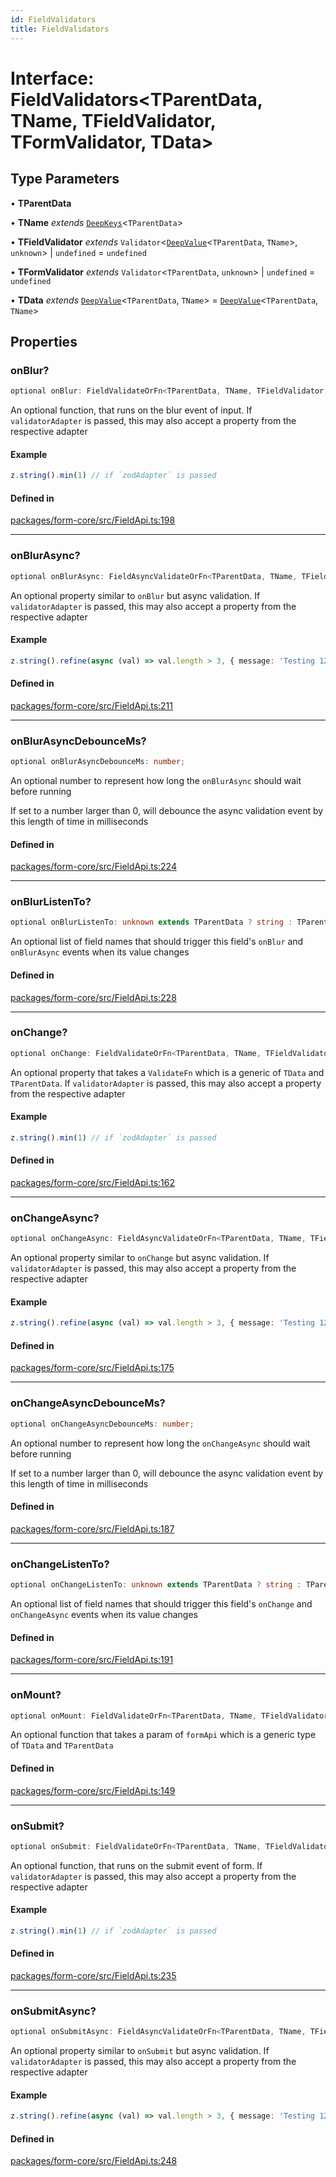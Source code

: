 ```yaml
---
id: FieldValidators
title: FieldValidators
---
```


# Interface: FieldValidators\<TParentData, TName, TFieldValidator, TFormValidator, TData\>

## Type Parameters

• **TParentData**

• **TName** *extends* [`DeepKeys`](../type-aliases/deepkeys.md)\<`TParentData`\>

• **TFieldValidator** *extends* `Validator`\<[`DeepValue`](../type-aliases/deepvalue.md)\<`TParentData`, `TName`\>, `unknown`\> \| `undefined` = `undefined`

• **TFormValidator** *extends* `Validator`\<`TParentData`, `unknown`\> \| `undefined` = `undefined`

• **TData** *extends* [`DeepValue`](../type-aliases/deepvalue.md)\<`TParentData`, `TName`\> = [`DeepValue`](../type-aliases/deepvalue.md)\<`TParentData`, `TName`\>

## Properties

### onBlur?

```ts
optional onBlur: FieldValidateOrFn<TParentData, TName, TFieldValidator, TFormValidator, TData>;
```

An optional function, that runs on the blur event of input.
If `validatorAdapter` is passed, this may also accept a property from the respective adapter

#### Example

```ts
z.string().min(1) // if `zodAdapter` is passed
```

#### Defined in

[packages/form-core/src/FieldApi.ts:198](https://github.com/TanStack/form/blob/03de1e83ad6580cff66ab58566f3003d93d4e34d/packages/form-core/src/FieldApi.ts#L198)

***

### onBlurAsync?

```ts
optional onBlurAsync: FieldAsyncValidateOrFn<TParentData, TName, TFieldValidator, TFormValidator, TData>;
```

An optional property similar to `onBlur` but async validation. If `validatorAdapter`
is passed, this may also accept a property from the respective adapter

#### Example

```ts
z.string().refine(async (val) => val.length > 3, { message: 'Testing 123' }) // if `zodAdapter` is passed
```

#### Defined in

[packages/form-core/src/FieldApi.ts:211](https://github.com/TanStack/form/blob/03de1e83ad6580cff66ab58566f3003d93d4e34d/packages/form-core/src/FieldApi.ts#L211)

***

### onBlurAsyncDebounceMs?

```ts
optional onBlurAsyncDebounceMs: number;
```

An optional number to represent how long the `onBlurAsync` should wait before running

If set to a number larger than 0, will debounce the async validation event by this length of time in milliseconds

#### Defined in

[packages/form-core/src/FieldApi.ts:224](https://github.com/TanStack/form/blob/03de1e83ad6580cff66ab58566f3003d93d4e34d/packages/form-core/src/FieldApi.ts#L224)

***

### onBlurListenTo?

```ts
optional onBlurListenTo: unknown extends TParentData ? string : TParentData extends readonly any[] & IsTuple<TParentData> ? PrefixTupleAccessor<TParentData<TParentData>, AllowedIndexes<TParentData<TParentData>, never>, []> : TParentData extends any[] ? PrefixArrayAccessor<TParentData<TParentData>, [any]> : TParentData extends Date ? never : TParentData extends object ? PrefixObjectAccessor<TParentData<TParentData>, []> : TParentData extends string | number | bigint | boolean ? "" : never[];
```

An optional list of field names that should trigger this field's `onBlur` and `onBlurAsync` events when its value changes

#### Defined in

[packages/form-core/src/FieldApi.ts:228](https://github.com/TanStack/form/blob/03de1e83ad6580cff66ab58566f3003d93d4e34d/packages/form-core/src/FieldApi.ts#L228)

***

### onChange?

```ts
optional onChange: FieldValidateOrFn<TParentData, TName, TFieldValidator, TFormValidator, TData>;
```

An optional property that takes a `ValidateFn` which is a generic of `TData` and `TParentData`.
If `validatorAdapter` is passed, this may also accept a property from the respective adapter

#### Example

```ts
z.string().min(1) // if `zodAdapter` is passed
```

#### Defined in

[packages/form-core/src/FieldApi.ts:162](https://github.com/TanStack/form/blob/03de1e83ad6580cff66ab58566f3003d93d4e34d/packages/form-core/src/FieldApi.ts#L162)

***

### onChangeAsync?

```ts
optional onChangeAsync: FieldAsyncValidateOrFn<TParentData, TName, TFieldValidator, TFormValidator, TData>;
```

An optional property similar to `onChange` but async validation. If `validatorAdapter`
is passed, this may also accept a property from the respective adapter

#### Example

```ts
z.string().refine(async (val) => val.length > 3, { message: 'Testing 123' }) // if `zodAdapter` is passed
```

#### Defined in

[packages/form-core/src/FieldApi.ts:175](https://github.com/TanStack/form/blob/03de1e83ad6580cff66ab58566f3003d93d4e34d/packages/form-core/src/FieldApi.ts#L175)

***

### onChangeAsyncDebounceMs?

```ts
optional onChangeAsyncDebounceMs: number;
```

An optional number to represent how long the `onChangeAsync` should wait before running

If set to a number larger than 0, will debounce the async validation event by this length of time in milliseconds

#### Defined in

[packages/form-core/src/FieldApi.ts:187](https://github.com/TanStack/form/blob/03de1e83ad6580cff66ab58566f3003d93d4e34d/packages/form-core/src/FieldApi.ts#L187)

***

### onChangeListenTo?

```ts
optional onChangeListenTo: unknown extends TParentData ? string : TParentData extends readonly any[] & IsTuple<TParentData> ? PrefixTupleAccessor<TParentData<TParentData>, AllowedIndexes<TParentData<TParentData>, never>, []> : TParentData extends any[] ? PrefixArrayAccessor<TParentData<TParentData>, [any]> : TParentData extends Date ? never : TParentData extends object ? PrefixObjectAccessor<TParentData<TParentData>, []> : TParentData extends string | number | bigint | boolean ? "" : never[];
```

An optional list of field names that should trigger this field's `onChange` and `onChangeAsync` events when its value changes

#### Defined in

[packages/form-core/src/FieldApi.ts:191](https://github.com/TanStack/form/blob/03de1e83ad6580cff66ab58566f3003d93d4e34d/packages/form-core/src/FieldApi.ts#L191)

***

### onMount?

```ts
optional onMount: FieldValidateOrFn<TParentData, TName, TFieldValidator, TFormValidator, TData>;
```

An optional function that takes a param of `formApi` which is a generic type of `TData` and `TParentData`

#### Defined in

[packages/form-core/src/FieldApi.ts:149](https://github.com/TanStack/form/blob/03de1e83ad6580cff66ab58566f3003d93d4e34d/packages/form-core/src/FieldApi.ts#L149)

***

### onSubmit?

```ts
optional onSubmit: FieldValidateOrFn<TParentData, TName, TFieldValidator, TFormValidator, TData>;
```

An optional function, that runs on the submit event of form.
If `validatorAdapter` is passed, this may also accept a property from the respective adapter

#### Example

```ts
z.string().min(1) // if `zodAdapter` is passed
```

#### Defined in

[packages/form-core/src/FieldApi.ts:235](https://github.com/TanStack/form/blob/03de1e83ad6580cff66ab58566f3003d93d4e34d/packages/form-core/src/FieldApi.ts#L235)

***

### onSubmitAsync?

```ts
optional onSubmitAsync: FieldAsyncValidateOrFn<TParentData, TName, TFieldValidator, TFormValidator, TData>;
```

An optional property similar to `onSubmit` but async validation. If `validatorAdapter`
is passed, this may also accept a property from the respective adapter

#### Example

```ts
z.string().refine(async (val) => val.length > 3, { message: 'Testing 123' }) // if `zodAdapter` is passed
```

#### Defined in

[packages/form-core/src/FieldApi.ts:248](https://github.com/TanStack/form/blob/03de1e83ad6580cff66ab58566f3003d93d4e34d/packages/form-core/src/FieldApi.ts#L248)
